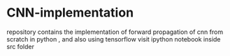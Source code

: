 # CNN-implementation 
repository contains the implementation of forward propagation of cnn from scratch in python , and also using tensorflow
visit ipython notebook inside src folder

